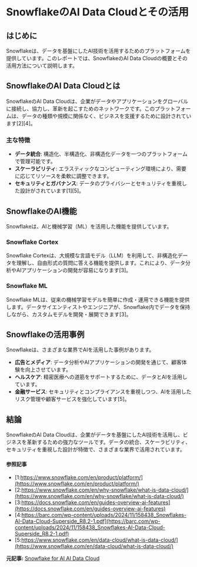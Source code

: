 # SnowflakeのAI Data Cloudとその活用

## はじめに

Snowflakeは、データを基盤にしたAI技術を活用するためのプラットフォームを提供しています。このレポートでは、SnowflakeのAI Data Cloudの概要とその活用方法について説明します。

## SnowflakeのAI Data Cloudとは

SnowflakeのAI Data Cloudは、企業がデータやアプリケーションをグローバルに接続し、協力し、革新を起こすためのネットワークです。このプラットフォームは、データの種類や規模に関係なく、ビジネスを支援するために設計されています[2][4]。

### 主な特徴

- **データ統合**: 構造化、半構造化、非構造化データを一つのプラットフォームで管理可能です。
- **スケーラビリティ**: エラスティックなコンピューティング環境により、需要に応じてリソースを柔軟に調整できます。
- **セキュリティとガバナンス**: データのプライバシーとセキュリティを重視した設計がされています[1][5]。

## SnowflakeのAI機能

Snowflakeは、AIと機械学習（ML）を活用した機能を提供しています。

### Snowflake Cortex

Snowflake Cortexは、大規模な言語モデル（LLM）を利用して、非構造化データを理解し、自由形式の質問に答える機能を提供します。これにより、データ分析やAIアプリケーションの開発が容易になります[3]。

### Snowflake ML

Snowflake MLは、従来の機械学習モデルを簡単に作成・運用できる機能を提供します。データサイエンティストやエンジニアが、Snowflake内でデータを保持しながら、カスタムモデルを開発・展開できます[3]。

## Snowflakeの活用事例

Snowflakeは、さまざまな業界でAIを活用した事例があります。

- **広告とメディア**: データ分析やAIアプリケーションの開発を通じて、顧客体験を向上させています。
- **ヘルスケア**: 精密医療への道筋をサポートするために、データとAIを活用しています。
- **金融サービス**: セキュリティとコンプライアンスを重視しつつ、AIを活用したリスク管理や顧客サービスを強化しています[5]。

## 結論

SnowflakeのAI Data Cloudは、企業がデータを基盤にしたAI技術を活用し、ビジネスを革新するための強力なツールです。データの統合、スケーラビリティ、セキュリティを重視した設計が特徴で、さまざまな業界で活用されています。

#### 参照記事
- [1:https://www.snowflake.com/en/product/platform/](https://www.snowflake.com/en/product/platform/)
- [2:https://www.snowflake.com/en/why-snowflake/what-is-data-cloud/](https://www.snowflake.com/en/why-snowflake/what-is-data-cloud/)
- [3:https://docs.snowflake.com/en/guides-overview-ai-features](https://docs.snowflake.com/en/guides-overview-ai-features)
- [4:https://barc.com/wp-content/uploads/2024/11/158438_Snowflakes-AI-Data-Cloud-Superside_R8.2-1.pdf](https://barc.com/wp-content/uploads/2024/11/158438_Snowflakes-AI-Data-Cloud-Superside_R8.2-1.pdf)
- [5:https://www.snowflake.com/en/data-cloud/what-is-data-cloud/](https://www.snowflake.com/en/data-cloud/what-is-data-cloud/)


**元記事:** [Snowflake for AI AI Data Cloud](https://www.snowflake.com/en/product/ai/)